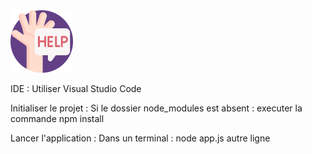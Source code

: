 <div style="align: center">
<img src="./help-high-quality-png-350x350.png" width="100" >
</div>

IDE : Utiliser Visual Studio Code

Initialiser le projet :
Si le dossier node_modules est absent : executer la commande npm install

Lancer l'application :
Dans un terminal :
node app.js
autre ligne
